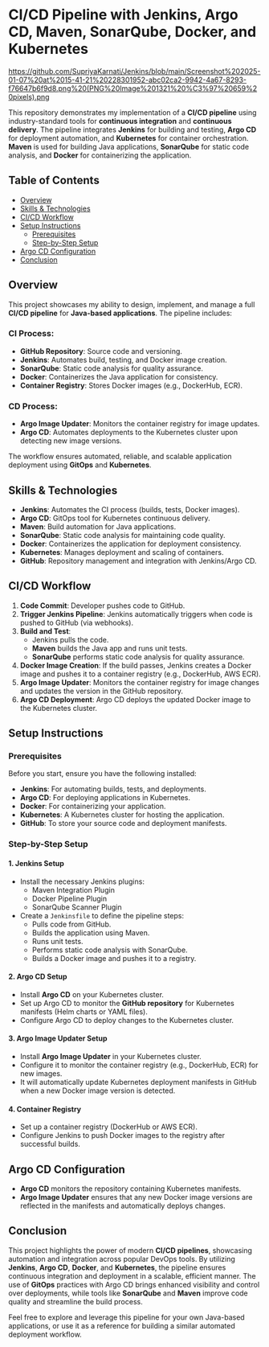 # CI/CD Pipeline with Jenkins, Argo CD, Maven, SonarQube, Docker, and Kubernetes

https://github.com/SupriyaKarnati/Jenkins/blob/main/Screenshot%202025-01-07%20at%2015-41-21%20228301952-abc02ca2-9942-4a67-8293-f76647b6f9d8.png%20(PNG%20Image%201321%20%C3%97%20659%20pixels).png

This repository demonstrates my implementation of a **CI/CD pipeline** using industry-standard tools for **continuous integration** and **continuous delivery**. The pipeline integrates **Jenkins** for building and testing, **Argo CD** for deployment automation, and **Kubernetes** for container orchestration. **Maven** is used for building Java applications, **SonarQube** for static code analysis, and **Docker** for containerizing the application.

## Table of Contents

- [Overview](#overview)
- [Skills & Technologies](#skills--technologies)
- [CI/CD Workflow](#cicd-workflow)
- [Setup Instructions](#setup-instructions)
  - [Prerequisites](#prerequisites)
  - [Step-by-Step Setup](#step-by-step-setup)
- [Argo CD Configuration](#argo-cd-configuration)
- [Conclusion](#conclusion)

## Overview

This project showcases my ability to design, implement, and manage a full **CI/CD pipeline** for **Java-based applications**. The pipeline includes:

### CI Process:
- **GitHub Repository**: Source code and versioning.
- **Jenkins**: Automates build, testing, and Docker image creation.
- **SonarQube**: Static code analysis for quality assurance.
- **Docker**: Containerizes the Java application for consistency.
- **Container Registry**: Stores Docker images (e.g., DockerHub, ECR).

### CD Process:
- **Argo Image Updater**: Monitors the container registry for image updates.
- **Argo CD**: Automates deployments to the Kubernetes cluster upon detecting new image versions.

The workflow ensures automated, reliable, and scalable application deployment using **GitOps** and **Kubernetes**.

## Skills & Technologies

- **Jenkins**: Automates the CI process (builds, tests, Docker images).
- **Argo CD**: GitOps tool for Kubernetes continuous delivery.
- **Maven**: Build automation for Java applications.
- **SonarQube**: Static code analysis for maintaining code quality.
- **Docker**: Containerizes the application for deployment consistency.
- **Kubernetes**: Manages deployment and scaling of containers.
- **GitHub**: Repository management and integration with Jenkins/Argo CD.

## CI/CD Workflow

1. **Code Commit**: Developer pushes code to GitHub.
2. **Trigger Jenkins Pipeline**: Jenkins automatically triggers when code is pushed to GitHub (via webhooks).
3. **Build and Test**:
   - Jenkins pulls the code.
   - **Maven** builds the Java app and runs unit tests.
   - **SonarQube** performs static code analysis for quality assurance.
4. **Docker Image Creation**: If the build passes, Jenkins creates a Docker image and pushes it to a container registry (e.g., DockerHub, AWS ECR).
5. **Argo Image Updater**: Monitors the container registry for image changes and updates the version in the GitHub repository.
6. **Argo CD Deployment**: Argo CD deploys the updated Docker image to the Kubernetes cluster.

## Setup Instructions

### Prerequisites

Before you start, ensure you have the following installed:

- **Jenkins**: For automating builds, tests, and deployments.
- **Argo CD**: For deploying applications in Kubernetes.
- **Docker**: For containerizing your application.
- **Kubernetes**: A Kubernetes cluster for hosting the application.
- **GitHub**: To store your source code and deployment manifests.

### Step-by-Step Setup

#### 1. Jenkins Setup

- Install the necessary Jenkins plugins:
  - Maven Integration Plugin
  - Docker Pipeline Plugin
  - SonarQube Scanner Plugin
- Create a `Jenkinsfile` to define the pipeline steps:
  - Pulls code from GitHub.
  - Builds the application using Maven.
  - Runs unit tests.
  - Performs static code analysis with SonarQube.
  - Builds a Docker image and pushes it to a registry.

#### 2. Argo CD Setup

- Install **Argo CD** on your Kubernetes cluster.
- Set up Argo CD to monitor the **GitHub repository** for Kubernetes manifests (Helm charts or YAML files).
- Configure Argo CD to deploy changes to the Kubernetes cluster.

#### 3. Argo Image Updater Setup

- Install **Argo Image Updater** in your Kubernetes cluster.
- Configure it to monitor the container registry (e.g., DockerHub, ECR) for new images.
- It will automatically update Kubernetes deployment manifests in GitHub when a new Docker image version is detected.

#### 4. Container Registry

- Set up a container registry (DockerHub or AWS ECR).
- Configure Jenkins to push Docker images to the registry after successful builds.

## Argo CD Configuration

- **Argo CD** monitors the repository containing Kubernetes manifests.
- **Argo Image Updater** ensures that any new Docker image versions are reflected in the manifests and automatically deploys changes.

## Conclusion

This project highlights the power of modern **CI/CD pipelines**, showcasing automation and integration across popular DevOps tools. By utilizing **Jenkins**, **Argo CD**, **Docker**, and **Kubernetes**, the pipeline ensures continuous integration and deployment in a scalable, efficient manner. The use of **GitOps** practices with Argo CD brings enhanced visibility and control over deployments, while tools like **SonarQube** and **Maven** improve code quality and streamline the build process.

Feel free to explore and leverage this pipeline for your own Java-based applications, or use it as a reference for building a similar automated deployment workflow.

